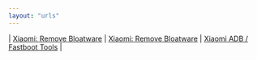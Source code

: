 ```yaml
---
layout: "urls"
---
```


| [Xiaomi: Remove Bloatware](https://technolobe.com/2020/08/17/how-to-remove-bloatware-from-any-xiaomi-device/) | [Xiaomi: Remove Bloatware](https://www.youtube.com/watch?v=fTEcyu2IH54) | [Xiaomi ADB / Fastboot Tools](https://szaki.github.io/XiaomiADBFastbootTools/) |
